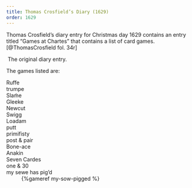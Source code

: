 ```yaml
---
title: Thomas Crosfield’s Diary (1629)
order: 1629
---
```


<p class="lead">Thomas Crosfield’s diary entry for Christmas day 1629 contains an entry titled “Games at Chartes” that contains a list of card games.[@ThomasCrosfield fol. 34r]</p>

<Image src="Queen-s-College-MS-390_00073_fol-34r.jpg" alt=""
    originalUrl="https://digital.bodleian.ox.ac.uk/objects/fe116079-c422-402f-8dca-3efce5f73ff9/surfaces/ed1b83c1-1c2d-48ad-b1be-df7662d730f2/"
    orgName="The Provost and Fellows of the Queen’s College, Oxford"
    license="cc-by-nc" licenseVersion="4.0"
    copyrightYear="2022" size="wide">
The original diary entry.
</Image>

The games listed are:

<dl>
<dt>Ruffe</dt>
<dt>trumpe</dt>
<dt>Slam̃e</dt>
<dt>Gleeke</dt>
<dt>Newcut</dt>
<dt>Swigg</dt>
<dt>Loadam</dt>
<dt>putt</dt>
<dt>primifisty</dt>
<dt>post & pair</dt>
<dt>Bone-ace</dt>
<dt>Anakin</dt>
<dt>Seven Cardes</dt>
<dt>one & 30</dt>
<dt>my sewe has pig’d</dt><dd>{%gameref my-sow-pigged %}</dd>
</dl>
